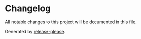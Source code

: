# Changelog

All notable changes to this project will be documented in this file.

Generated by [release-please](https://github.com/googleapis/release-please).
